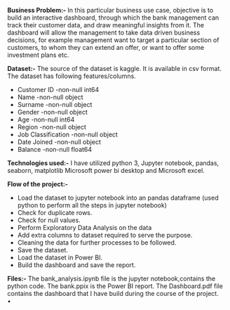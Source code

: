 
**Business Problem:-** In this particular business use case, objective  is to build an interactive dashboard, through which the bank management can track their customer data, and draw meaningful insights from it. The dashboard will allow the management to take data driven business decisions, for example management want to target a particular section of customers, to whom they can extend an offer, or want to offer some investment plans etc.

**Dataset:-** The source of the dataset is kaggle. It is available in csv format. The dataset has following features/columns.

- Customer ID          -non-null int64
- Name                 -non-null object
- Surname              -non-null object
- Gender               -non-null object
- Age                  -non-null int64
- Region               -non-null object
- Job Classification   -non-null object
- Date Joined          -non-null object
- Balance              -non-null float64


**Technologies used:-** I have utilized python 3, Jupyter notebook, pandas, seaborn, matplotlib Microsoft power bi desktop and
Microsoft excel.

**Flow of the project:-**
- Load the dataset to jupyter notebook into an pandas dataframe (used python to perform all the steps in jupyter notebook)
- Check for duplicate rows.
- Check for null values.
- Perform Exploratory Data Analysis on the data
- Add extra columns to dataset required to serve the purpose.
- Cleaning the data for further processes to be followed.
- Save the dataset.
- Load the dataset in Power BI.
- Build the dashboard and save the report.

**Files:-**
The bank_analysis.ipynb file is the jupyter notebook,contains the python code.
The bank.ppix is the Power BI report.
The Dashboard.pdf file contains the dashboard that I have build during the course of the project.
 
•	

















